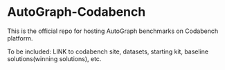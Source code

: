 # AutoGraph-Codabench
This is the official repo for hosting AutoGraph benchmarks on Codabench platform.

To be included:
LINK to codabench site, 
datasets, 
starting kit, 
baseline solutions(winning solutions),
etc.

